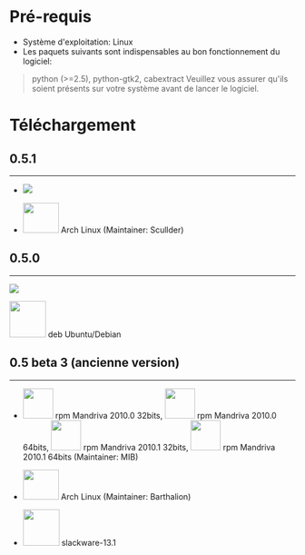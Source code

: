 # Pré-requis #

  * Système d'exploitation: Linux
  * Les paquets suivants sont indispensables au bon fonctionnement du logiciel:
> python (>=2.5), python-gtk2, cabextract
Veuillez vous assurer qu'ils soient présents sur votre système avant de lancer le logiciel.


# Téléchargement #

## 0.5.1 ##

---

<ul><li> <a href='https://code.google.com/p/pytomtom/downloads/list'><img src='http://pytomtom.tuxfamily.org/pytomtom-wiki/img/targz.png' /></a>
</li></ul>

<ul><li> <a href='http://aur.archlinux.org/packages.php?ID=33949'><img src='http://pytomtom.tuxfamily.org/pytomtom-wiki/img/arch-linux.png' alt='' border='0' width='63' height='53' /></a> Arch Linux (Maintainer: Scullder)<br>
</li></ul>

## 0.5.0 ##

---

[![](http://pytomtom.tuxfamily.org/pytomtom-wiki/img/targz.png)](https://code.google.com/p/pytomtom/downloads/list)

<a href='http://launchpad.net/pytomtom/trunk/0.5/+download/pytomtom-0.5.deb'><img src='http://pytomtom.tuxfamily.org/pytomtom-wiki/img/ubuntu_logo.png' alt='' border='0' width='64' height='64' /></a> deb Ubuntu/Debian



## 0.5 beta 3 (ancienne version) ##

---

<ul><li> <a href='http://launchpad.net/pytomtom/trunk/0.5beta3/+download/pytomtom-0.5-0.b3.69mib2010.0.noarch-32.rpm'><img src='http://pytomtom.tuxfamily.org/pytomtom-wiki/img/rpm.png' alt='' border='0' width='53' height='53' /></a> rpm Mandriva 2010.0 32bits, <a href='http://launchpad.net/pytomtom/trunk/0.5beta3/+download/pytomtom-0.5-0.b3.69mib2010.0.noarch-64.rpm'><img src='http://pytomtom.tuxfamily.org/pytomtom-wiki/img/rpm.png' alt='' border='0' width='53' height='53' /></a> rpm Mandriva 2010.0 64bits, <a href='http://launchpad.net/pytomtom/trunk/0.5beta3/+download/pytomtom-0.5-0.b3.69mib2010.1.noarch-32.rpm'><img src='http://pytomtom.tuxfamily.org/pytomtom-wiki/img/rpm.png' alt='' border='0' width='53' height='53' /></a> rpm Mandriva 2010.1 32bits, <a href='http://launchpad.net/pytomtom/trunk/0.5beta3/+download/pytomtom-0.5-0.b3.69mib2010.1.noarch-64.rpm'><img src='http://pytomtom.tuxfamily.org/pytomtom-wiki/img/rpm.png' alt='' border='0' width='53' height='53' /></a> rpm Mandriva 2010.1 64bits (Maintainer: MIB)<br>
</li></ul>
<ul><li> <a href='http://aur.archlinux.org/packages.php?ID=33949'><img src='http://pytomtom.tuxfamily.org/pytomtom-wiki/img/arch-linux.png' alt='' border='0' width='63' height='53' /></a> Arch Linux (Maintainer: Barthalion)<br>
</li></ul>
<ul><li> <a href='http://pkgs.org/slackware-13.1/slacky-i386/pytomtom-0.5b3-i486-1sl.txz.html'><img src='http://pytomtom.tuxfamily.org/pytomtom-wiki/img/slackware_logo.png' alt='' border='0' width='64' height='64' /></a> slackware-13.1<br>
</li></ul>